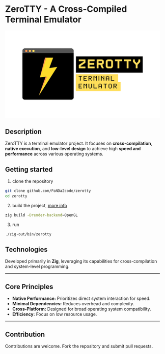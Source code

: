 # ZeroTTY - A Cross-Compiled Terminal Emulator

![Logo](docs/assets/images/zerotty.png)

## Description
ZeroTTY is a terminal emulator project. It focuses on **cross-compilation**, **native execution**, and **low-level design** to achieve high **speed and performance** across various operating systems.

## Getting started

1. clone the repository
```bash
git clone github.com/PaNDa2code/zerotty
cd zerotty
```

2. build the project, [more info](docs/build.md)
```bash
zig build -Drender-backend=OpenGL
```

3. run
```bash
./zig-out/bin/zerotty
```

## Technologies
Developed primarily in **Zig**, leveraging its capabilities for cross-compilation and system-level programming.

---
## Core Principles
* **Native Performance:** Prioritizes direct system interaction for speed.
* **Minimal Dependencies:** Reduces overhead and complexity.
* **Cross-Platform:** Designed for broad operating system compatibility.
* **Efficiency:** Focus on low resource usage.

---

## Contribution
Contributions are welcome. Fork the repository and submit pull requests.
